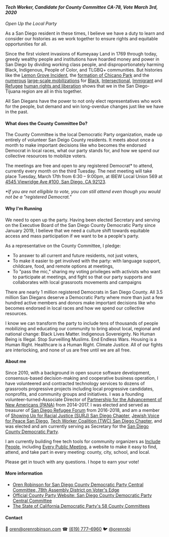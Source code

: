 #### *Tech Worker, Candidate for County Committee CA-78, Vote March 3rd, 2020*

*Open Up the Local Party*

As a San Diego resident in these times, I believe we have a duty to learn and consider our histories as we work together to ensure rights and equitable opportunities for all.

Since the first violent invasions of Kumeyaay Land in 1769 through today, greedy wealthy people and institutions have hoarded money and power in San Diego by dividing working class people, and disproportionately harming Black, Indigenous, People of Color, and TLGBQ+ communities. But histories like the [Lemon Grove Incident](https://www.wikiwand.com/en/Lemon_Grove_Incident), the [formation of Chicano Park](https://www.wikiwand.com/en/Chicano_Park) and the [numerous](https://www.wikiwand.com/en/2006_United_States_immigration_reform_protests) [large-scale mobilizations](https://www.wikiwand.com/en/Protests_against_Executive_Order_13769) for [Black](https://www.pslweb.org/san_diego_alton_philando), [Intersectional](https://www.m4bwsd.com/), [Immigrant](https://www.facebook.com/CloseConcentrationCampsSD/) and [Refugee](https://www.facebook.com/RRNSanDiego/) [human rights and liberation](https://www.espaciomigrante.org/) shows that we in the San Diego-Tijuana region are all in this together.

All San Diegans have the power to not only elect representatives who work for the people, but demand and win long-overdue changes just like we have in the past.

#### What does the County Committee Do?

The County Committee is the local Democratic Party organization, made up entirely of volunteer San Deigo County residents. It meets about once a month to make important decisions like who becomes the endorsed Democrat in local races, what our party stands for, and how we spend our collective resources to mobilize voters.

The meetings are free and open to any registered Democrat\* to attend, currently every month on the third Tuesday. The next meeting will take place Tuesday, March 17th from 6:30 – 9:00pm, at IBEW Local Union 569 at [4545 Viewridge Ave #100, San Diego, CA 92123](https://www.google.com/maps/dir//4545+Viewridge+Ave+STE+100,+San+Diego,+CA+92123/@32.823038,-117.1261668,17z/data=!4m8!4m7!1m0!1m5!1m1!1s0x80dbfe3484138ec9:0x5cdb4e9ff19f4cf4!2m2!1d-117.1239781!2d32.823038).

*\*If you are not elligible to vote, you can still attend even though you would not be a "registered Democrat."*

#### Why I'm Running

We need to open up the party. Having been elected Secretary and serving on the Executive Board of the San Diego County Democratic Party since January 2019, I believe that we need a culture shift towards equitable access and mass participation if we want to be a people's party.

As a representative on the County Committee, I pledge:

- To answer to all current and future residents, not just voters,
- To make it easier to get involved with the party: with language support, childcare, food, and remote options at meetings,
- To "pass the mic," sharing my voting privileges with activists who want to participate at meetings, and fight so that our party supports and collaborates with local grassroots movements and campaigns

There are nearly 1 million registered Democrats in San Diego County. All 3.5 million San Diegans deserve a Democratic Party where more than just a few hundred active members and donors make important decisions like who becomes endorsed in local races and how we spend our collective resources.

I know we can transform the party to include tens of thousands of people mobilizing and educating our community to bring about local, regional and national change: Black Lives Matter. Indigenous Sovereignty. No Human Being is Illegal. Stop Surveilling Muslims. End Endless Wars. Housing is a Human Right. Healthcare is a Human Right. Climate Justice. All of our fights are interlocking, and none of us are free until we are all free.

#### About me

Since 2010, with a background in open source software development, consensus-based decision-making and cooperative business operation, I have volunteered and contracted technology services to dozens of grassroots progressive projects including local progressive candidates, nonprofits, and community groups and initiatives. I was a founding volunteer-turned-Associate Director of [Partnership for the Advancement of New Americans (PANA)](https://www.panasd.org) from 2014-2017. I was elected and served as treasurer of [San Diego Refugee Forum](http://www.sdrefugeeforum.org/) from 2016-2018, and am a member of [Showing Up for Racial Justice (SURJ) San Diego Chapter](https://surjsandiego.org/), [Jewish Voice for Peace San Diego](https://www.jvpsandiego.org/), [Tech Worker Coalition (TWC) San Diego Chapter](https://www.meetup.com/TWCSanDiego), and was elected and am currently serving as Secretary for the [San Diego County Democratic Party](https://sdcdp.ngpvanhost.com/executive-board).

I am currently building free tech tools for community organizers as [Include People](https://www.patreon.com/includepeople), including [Every Public Meeting](https://www.everypublicmeeting.com), a website to make it easy to find, attend, and take part in every meeting: county, city, school, and local.

Please get in touch with any questions. I hope to earn your vote!

#### More information

- [Oren Robinson for San Diego County Democratic Party Central Committee, 78th Assembly District on Voter's Edge](https://votersedge.org/en/ca/election/2020-03-03/san-diego-county/member-democratic-party-county-central-committee-assembly-district-78/oren-robinson)
- [Official County Party Website: San Diego County Democratic Party Central Committee](http://sddemocrats.org/central-committee)
- [The State of California Democratic Party's 58 County Committees](https://www.cadem.org/our-party/our-county-committees)

#### Contact

📧 [oren@orenrobinson.com](mailto:oren@orenrobinson.com) ☎ [(619) 777–6960](tel:16197776960) 🐦 [@orenrobi](https://twitter.com/orenrobi/)
